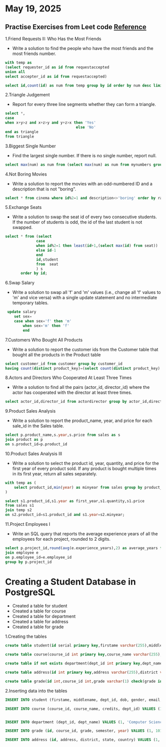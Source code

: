 # May 19, 2025



## Practise Exercises from Leet code [Reference](https://leetcode.com/problemset/database/)


1.Friend Requests II: Who Has the Most Friends
* Write a solution to find the people who have the most friends and the most friends number.
 ```sql
with temp as
(select requester_id as id from requestaccepted
union all
select accepter_id as id from requestaccepted)

select id,count(id) as num from temp group by id order by num desc limit 1
```

2.Triangle Judgement
* Report for every three line segments whether they can form a triangle.
```sql
select *,
case 
when x+y>z and x+z>y and y+z>x then 'Yes'
                                else 'No'
end as triangle 
from triangle
```

3.Biggest Single Number
* Find the largest single number. If there is no single number, report null.
```sql
select max(num) as num from (select max(num) as num from mynumbers group by num having count(num)=1)
```

4.Not Boring Movies
* Write a solution to report the movies with an odd-numbered ID and a description that is not "boring".
```sql
select * from cinema where id%2=1 and description<>'boring' order by rating desc
```

5.Exchange Seats
 * Write a solution to swap the seat id of every two consecutive students. If the number of students is odd, the id of the last student is not swapped.

 ```sql
 select * from (select 
               case 
               when id%2=1 then least(id+1,(select max(id) from seat))
               else id-1
               end
               id,student
               from  seat
               ) s
        order by id;
```

6.Swap Salary
* Write a solution to swap all 'f' and 'm' values (i.e., change all 'f' values to 'm' and vice versa) with a single update statement and no intermediate temporary tables.

```sql
 update salary
    set sex=
    case when sex='f' then 'm'
        when sex='m' then 'f'
        end
```

7.Customers Who Bought All Products
* Write a solution to report the customer ids from the Customer table that bought all the products in the Product table

```sql
select customer_id from customer group by customer_id
having count(distinct product_key)=(select count(distinct product_key) from product)
```

8.Actors and Directors Who Cooperated At Least Three Times
* Write a solution to find all the pairs (actor_id, director_id) where the actor has cooperated with the director at least three times.

```sql
select actor_id,director_id from actordirector group by actor_id,director_id having count(director_id)>=3
```

9.Product Sales Analysis 
* Write a solution to report the product_name, year, and price for each sale_id in the Sales table.

```sql
select p.product_name,s.year,s.price from sales as s
join product as p
on s.product_id=p.product_id
```

10.Product Sales Analysis III
* Write a solution to select the product id, year, quantity, and price for the first year of every product sold. If any product is bought multiple times in its first year, return all sales separately.

```sql
with temp as (
    select product_id,min(year) as minyear from sales group by product_id
)

select s1.product_id,s1.year as first_year,s1.quantity,s1.price 
from sales s1
join temp s2
on s2.product_id=s1.product_id and s1.year=s2.minyear;
```

11.Project Employees I
* Write an SQL query that reports the average experience years of all the employees for each project, rounded to 2 digits.

```sql
select p.project_id,round(avg(e.experience_years),2) as average_years from project p
join employee e
on p.employee_id=e.employee_id
group by p.project_id
```

# Creating a Student Database in PostgreSQL

- Created a table for student  
- Created a table for course  
- Created a table for department  
- Created a table for address  
- Created a table for grade

1.Creating the tables
```sql
create table student(id serial primary key,firstame varchar(255),middlename varchar(255),dept_id int unique,dob date,gender varchar(10) check( gender in ('male','female')),email varchar(255),phone_number varchar(12),CONSTRAINT fk_dept_id foreign key(dept_id) references department(dept_id));

create table course(course_id int primary key,course_name varchar(255),credits smallint ,dept_id int,constraint fk_course_deptid foreign key(dept_id) references department(dept_id));

create table if not exists department(dept_id int primary key,dept_name varchar(255));

create table address(id int primary key,address varchar(255),district varchar(255),state varchar(255),country varchar(255),constraint fk_id foreign key(id) references student(id));

create table grade(id int,course_id int,grade varchar(1) check(grade in('A','B','C','D','E','F')),semester varchar(1) check(semester in('1','2','3','4','5','6','7','8')),year int,constraint fk_grade_id foreign key(id) references student(id),constraint fk_grade_courseid foreign key(course_id) references course(course_id));


```

2.Inserting data into the tables

```sql
INSERT INTO student (firstame, middlename, dept_id, dob, gender, email, phone_number) VALUES ('Panner', 'Selvam', 1, '2003-05-09', 'male', 'panneerselvam@gmail.com', '9876543210'), ('Yaswanth', '', 2, '2003-11-25', 'male', 'yaswanth@gmail.com', '9876543211'), ('Aruna', 'Devi', 3, '2003-05-05', 'female', 'aruna@gmail.com', '9876543212'), ('Obuli', 'Deva', 4, '2003-09-18', 'male', 'obulideva@gmail.com', '9876543213'), ('Dhanush', 'Kumar', 5, '2003-10-01', 'male', 'dhanush@gmail.com', '9876543214'), ('Ajith', 'Kumar', 6, '2003-04-22', 'male', 'ajith@gmail.com', '9876543215'), ('Pragushpathi', '', 7, '2002-06-25', 'male', 'pragushpathi@gmail.com', '9876543216'), ('Swetha', '', 8, '2004-12-19', 'female', 'swetha@gmail.com', '9876543217'), ('Pavithra', '', 9, '2004-08-03', 'female', 'pavithra@gmail.com', '9876543218'), ('Ragavi', '', 10, '2003-04-11', 'female', 'ragavi@gmail.com', '9876543219');

INSERT INTO course (course_id, course_name, credits, dept_id) VALUES (101, 'Data Structures', 4, 1), (102, 'Database Management System', 3, 1), (103, 'Circuits', 3, 3), (104, 'Structural Analysis', 3, 4), (105, 'Genetics', 4, 5), (106, 'Cloud Computing', 3, 6), (107, 'Software Engineering', 3, 7), (108, 'Circuits', 4, 8), (109, 'Deep Learning', 3, 9), (110, 'Machine Learning', 3, 10);


INSERT INTO department (dept_id, dept_name) VALUES (1, 'Computer Science'), (2, 'Mechanical Engineering'), (3, 'Electrical Engineering'), (4, 'Civil Engineering'), (5, 'Biotechnology'), (6, 'Computer Technology'), (7, 'Information Technology'), (8, 'Electronics Engineering'), (9, 'Artificial Intelligence and Data Science'), (10, 'Artificial Intelligence and Machine Learning');

INSERT INTO grade (id, course_id, grade, semester, year) VALUES (1, 101, 'A', '1', 2021), (2, 102, 'B', '2', 2021), (3, 103, 'C', '3', 2022), (4, 104, 'A', '2', 2022), (5, 105, 'B', '4', 2023), (6, 106, 'C', '3', 2022), (7, 107, 'A', '5', 2023), (8, 108, 'B', '6', 2023), (9, 109, 'D', '2', 2021), (10, 110, 'A', '1', 2021);

INSERT INTO address (id, address, district, state, country) VALUES (1, '123 Main St', 'Bangalore', 'Karnataka', 'India'), (2, '456 Park Ave', 'Chennai', 'Tamil Nadu', 'India'), (3, '789 Lake Rd', 'Hyderabad', 'Telangana', 'India'), (4, '321 Hill St', 'Pune', 'Maharashtra', 'India'), (5, '654 Ocean Dr', 'Mumbai', 'Maharashtra', 'India'), (6, '987 River Ln', 'Kolkata', 'West Bengal', 'India'), (7, '111 Sun St', 'Delhi', 'Delhi', 'India'), (8, '222 Moon Rd', 'Jaipur', 'Rajasthan', 'India'), (9, '333 Star Ln', 'Lucknow', 'Uttar Pradesh', 'India'), (10, '444 Cloud Dr', 'Bhopal', 'Madhya Pradesh', 'India');

```
